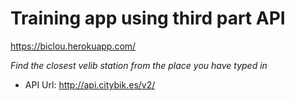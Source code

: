 # Training app using third part API

https://biclou.herokuapp.com/

_Find the closest velib station from the place you have typed in_

* API Url: http://api.citybik.es/v2/
